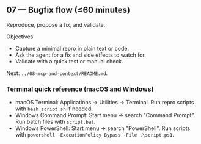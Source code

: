 ## 07 — Bugfix flow (≤60 minutes)

Reproduce, propose a fix, and validate.

Objectives
- Capture a minimal repro in plain text or code.
- Ask the agent for a fix and side effects to watch for.
- Validate with a quick test or manual check.

Next: `../08-mcp-and-context/README.md`.


### Terminal quick reference (macOS and Windows)

- macOS Terminal: Applications → Utilities → Terminal. Run repro scripts with `bash script.sh` if needed.
- Windows Command Prompt: Start menu → search "Command Prompt". Run batch files with `script.bat`.
- Windows PowerShell: Start menu → search "PowerShell". Run scripts with `powershell -ExecutionPolicy Bypass -File .\script.ps1`.

